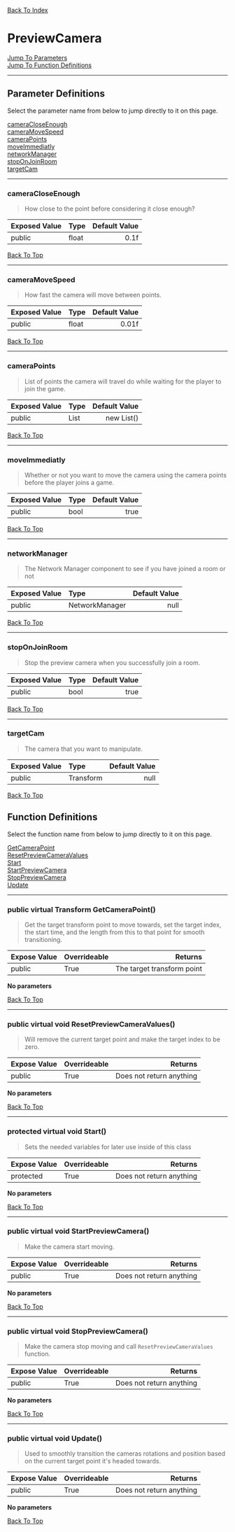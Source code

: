 [Back To Index](../index.md)

# PreviewCamera

[Jump To Parameters](#parameter-definitions)<br/>
[Jump To Function Definitions](#functions-definitions)<br/>

--------------------------------------------------------
## Parameter Definitions<a name="parameter-definitions"></a>

Select the parameter name from below to jump directly to it on this page.

[cameraCloseEnough](#parameter-cameraCloseEnough)<br>
[cameraMoveSpeed](#parameter-cameraMoveSpeed)<br>
[cameraPoints](#parameter-cameraPoints)<br>
[moveImmediatly](#parameter-moveImmediatly)<br>
[networkManager](#parameter-networkManager)<br>
[stopOnJoinRoom](#parameter-stopOnJoinRoom)<br>
[targetCam](#parameter-targetCam)<br>

------------------
 ### cameraCloseEnough<a name="parameter-cameraCloseEnough"></a>
> How close to the point before considering it close enough?

| Exposed Value | Type | Default Value |
|:---|:---|---:|
|public |float|0.1f

[Back To Top](#)

------------------
 ### cameraMoveSpeed<a name="parameter-cameraMoveSpeed"></a>
> How fast the camera will move between points.

| Exposed Value | Type | Default Value |
|:---|:---|---:|
|public |float|0.01f

[Back To Top](#)

------------------
 ### cameraPoints<a name="parameter-cameraPoints"></a>
> List of points the camera will travel do while waiting for the player to join the game.

| Exposed Value | Type | Default Value |
|:---|:---|---:|
|public |List<Transform>|new List<Transform>()

[Back To Top](#)

------------------
 ### moveImmediatly<a name="parameter-moveImmediatly"></a>
> Whether or not you want to move the camera using the camera points before the player joins a game.

| Exposed Value | Type | Default Value |
|:---|:---|---:|
|public |bool|true

[Back To Top](#)

------------------
 ### networkManager<a name="parameter-networkManager"></a>
> The Network Manager component to see if you have joined a room or not

| Exposed Value | Type | Default Value |
|:---|:---|---:|
|public |NetworkManager|null

[Back To Top](#)

------------------
 ### stopOnJoinRoom<a name="parameter-stopOnJoinRoom"></a>
> Stop the preview camera when you successfully join a room.

| Exposed Value | Type | Default Value |
|:---|:---|---:|
|public |bool|true

[Back To Top](#)

------------------
 ### targetCam<a name="parameter-targetCam"></a>
> The camera that you want to manipulate.

| Exposed Value | Type | Default Value |
|:---|:---|---:|
|public |Transform|null

[Back To Top](#)

## Function Definitions<a name="functions-definitions"></a>

Select the function name from below to jump directly to it on this page.

[GetCameraPoint](#GetCameraPoint)<br>
[ResetPreviewCameraValues](#ResetPreviewCameraValues)<br>
[Start](#Start)<br>
[StartPreviewCamera](#StartPreviewCamera)<br>
[StopPreviewCamera](#StopPreviewCamera)<br>
[Update](#Update)<br>

------------------
 ### public virtual Transform GetCameraPoint()<a name="GetCameraPoint"></a>
>   Get the target transform point to move towards, set the target index, the start time, and the length from this to that point for smooth transitioning. 

| Expose Value | Overrideable | Returns |
|:---|:---|---:|
|public|True| The target transform point|

**No parameters**

[Back To Top](#)

------------------
 ### public virtual void ResetPreviewCameraValues()<a name="ResetPreviewCameraValues"></a>
>   Will remove the current target point and make the target index to be zero. 

| Expose Value | Overrideable | Returns |
|:---|:---|---:|
|public|True|Does not return anything|

**No parameters**

[Back To Top](#)

------------------
 ### protected virtual void Start()<a name="Start"></a>
>   Sets the needed variables for later use inside of this class 

| Expose Value | Overrideable | Returns |
|:---|:---|---:|
|protected|True|Does not return anything|

**No parameters**

[Back To Top](#)

------------------
 ### public virtual void StartPreviewCamera()<a name="StartPreviewCamera"></a>
>   Make the camera start moving. 

| Expose Value | Overrideable | Returns |
|:---|:---|---:|
|public|True|Does not return anything|

**No parameters**

[Back To Top](#)

------------------
 ### public virtual void StopPreviewCamera()<a name="StopPreviewCamera"></a>
>   Make the camera stop moving and call `ResetPreviewCameraValues` function. 

| Expose Value | Overrideable | Returns |
|:---|:---|---:|
|public|True|Does not return anything|

**No parameters**

[Back To Top](#)

------------------
 ### public virtual void Update()<a name="Update"></a>
>   Used to smoothly transition the cameras rotations and position based on the current target point it's headed towards. 

| Expose Value | Overrideable | Returns |
|:---|:---|---:|
|public|True|Does not return anything|

**No parameters**

[Back To Top](#)

